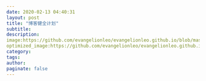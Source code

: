 ```yaml
---
date: 2020-02-13 04:40:31
layout: post
title: "博客健全计划"
subtitle:
description:
image:https://github.com/evangelionleo/evangelionleo.github.io/blob/master/assets/img/71347987_p0.jpg
optimized_image:https://github.com/evangelionleo/evangelionleo.github.io/blob/master/assets/img/71347987_p0.jpg
category:
tags:
author:
paginate: false
---
```

